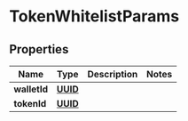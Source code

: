 
# TokenWhitelistParams

## Properties
Name | Type | Description | Notes
------------ | ------------- | ------------- | -------------
**walletId** | [**UUID**](UUID.md) |  | 
**tokenId** | [**UUID**](UUID.md) |  | 



